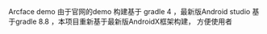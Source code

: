 Arcface demo  由于官网的demo 构建基于 gradle 4 ，最新版Android studio 基于gradle 8.8 ，本项目重新基于最新版AndroidX框架构建， 方便使用者
